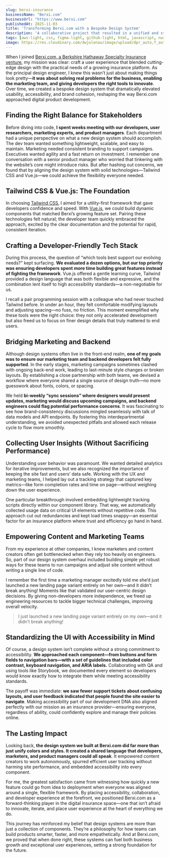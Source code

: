 ```yaml
---
slug: berxi-insurance
businessName: "Berxi.com"
businessUrl: "https://www.berxi.com"
publishedAt: 2025-11-03
title: 'Transforming Berxi.com with a Bespoke Design System'
description: 'A collaborative project that resulted in a unified and streamlined web application, elevating the brand’s digital presence.'
tags: [aws-light, css, figma-light, github-light, html, javascript, nuxtjs-light, pinia-light, tailwindcss-light, vite-light, vitest-light, vuejs-light]
image: https://res.cloudinary.com/dwjulenau/image/upload/dpr_auto,f_auto,fl_progressive,q_auto/v1710941651/josh-portfolio/berxi.jpg
---
```



When I joined <a href="https://www.berxi.com" target="_blank" rel="nofollow">Berxi.com, a Berkshire Hathaway Specialty Insurance venture</a>, my mission was clear: craft a user experience that blended cutting-edge design with the practical needs of a growing insurance platform. As the principal design engineer, I knew this wasn’t just about making things look pretty—<strong>it was about solving real problems for the business, enabling the marketing team, and giving developers the right tools to innovate</strong>. Over time, we created a bespoke design system that dramatically elevated usability, accessibility, and brand cohesion, reshaping the way Berxi.com approached digital product development.

## Finding the Right Balance for Stakeholders
Before diving into code, <strong>I spent weeks meeting with our developers, user researchers, marketing experts, and product managers</strong>. Each department had a unique perspective on what a new design system should accomplish. The dev team wanted something lightweight, scalable, and easy to maintain. Marketing needed consistent branding to support campaigns. Executives wanted agility and a fast return on investment. I remember one conversation with a senior product manager who worried that tinkering with the website’s core might introduce risks. But after hashing out concerns, we found that by aligning the design system with solid technologies—Tailwind CSS and Vue.js—we could achieve the flexibility everyone needed.

## Tailwind CSS & Vue.js: The Foundation
In choosing <a href="https://tailwindcss.com" target="_blank" rel="nofollow">Tailwind CSS</a>, I aimed for a utility-first framework that gave developers confidence and speed. With <a href="https://vuejs.org" target="_blank" rel="nofollow">Vue.js</a>, we could build dynamic components that matched Berxi’s growing feature set. Pairing these technologies felt natural; the developer team quickly embraced the approach, excited by the clear documentation and the potential for rapid, consistent iteration.

## Crafting a Developer-Friendly Tech Stack
During this process, the question of “which tools best support our evolving needs?” kept surfacing. <strong>We evaluated a dozen options, but our top priority was ensuring developers spent more time building great features instead of fighting the framework</strong>. Vue.js offered a gentle learning curve, Tailwind provided a design language that was both flexible and expressive, and the combination lent itself to high accessibility standards—a non-negotiable for us.

I recall a pair programming session with a colleague who had never touched Tailwind before. In under an hour, they felt comfortable modifying layouts and adjusting spacing—no fuss, no friction. This moment exemplified why these tools were the right choice: they not only accelerated development but also freed us to focus on finer design details that truly mattered to end users.

## Bridging Marketing and Backend
Although design systems often live in the front-end realm, <strong>one of my goals was to ensure our marketing team and backend developers felt fully supported</strong>. In the early stages, marketing campaigns sometimes clashed with ongoing back-end work, leading to last-minute style changes or broken layouts. By establishing a close partnership with both teams, we devised a workflow where everyone shared a single source of design truth—no more guesswork about fonts, colors, or spacing.

We held <strong>bi-weekly “sync sessions” where designers would present updates, marketing would discuss upcoming campaigns, and backend engineers could flag potential performance concerns</strong>. It was fascinating to see how brand-consistency discussions mingled seamlessly with talk of data models and API endpoints. By fostering this interdepartmental understanding, we avoided unexpected pitfalls and allowed each release cycle to flow more smoothly.

## Collecting User Insights (Without Sacrificing Performance)
Understanding user behavior was paramount. We wanted detailed analytics for iterative improvements, but we also recognized the importance of keeping the site fast and users’ data safe. Working with the UX and marketing teams, I helped lay out a tracking strategy that captured key metrics—like form completion rates and time on page—without weighing down the user experience.

One particular breakthrough involved embedding lightweight tracking scripts directly within our component library. That way, we automatically collected usage data on critical UI elements without repetitive code. This approach cut out redundancies and kept load times snappy—an essential factor for an insurance platform where trust and efficiency go hand in hand.

## Empowering Content and Marketing Teams
From my experience at other companies, I knew marketers and content creators often get bottlenecked when they rely too heavily on engineers. So, part of our design system overhaul included building simple yet robust ways for these teams to run campaigns and adjust site content without writing a single line of code.

I remember the first time a marketing manager excitedly told me she’d just launched a new landing page variant entirely on her own—and it didn’t break anything! Moments like that validated our user-centric design decisions. By giving non-developers more independence, we freed up engineering resources to tackle bigger technical challenges, improving overall velocity.

> I just launched a new landing page variant entirely on my own—and it didn’t break anything!

## Standardizing the UI with Accessibility in Mind
Of course, a design system isn’t complete without a strong commitment to accessibility. <strong>We approached each component—from buttons and form fields to navigation bars—with a set of guidelines that included color contrast, keyboard navigation, and ARIA labels.</strong> Collaborating with QA and using tools like Storybook, we documented every element so developers would know exactly how to integrate them while meeting accessibility standards.

The payoff was immediate: <strong>we saw fewer support tickets about confusing layouts, and user feedback indicated that people found the site easier to navigate</strong>. Making accessibility part of our development DNA also aligned perfectly with our mission as an insurance provider—ensuring everyone, regardless of ability, could confidently explore and manage their policies online.

## The Lasting Impact
Looking back, <strong>the design system we built at Berxi.com did far more than just unify colors and styles. It created a shared language that developers, marketers, and product managers could all speak</strong>. It empowered content creators to work autonomously, spurred efficient user tracking without harming site performance, and embedded accessibility into every component.

For me, the greatest satisfaction came from witnessing how quickly a new feature could go from idea to deployment when everyone was aligned around a single, flexible framework. By placing accessibility, collaboration, and developer experience at the forefront, we positioned Berxi.com as a forward-thinking player in the digital insurance space—one that isn’t afraid to innovate, iterate, and place user experience at the heart of everything we do.

This journey has reinforced my belief that design systems are more than just a collection of components. They’re a philosophy for how teams can build products smarter, faster, and more empathetically. And at Berxi.com, we proved that when done right, these systems can fuel both business growth and exceptional user experiences, setting a strong foundation for the future.

